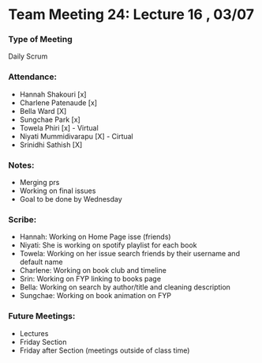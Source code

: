# Team Meeting 24: Lecture 16 , 03/07

### Type of Meeting
Daily Scrum

### Attendance: 
* Hannah Shakouri [x] 
* Charlene Patenaude [x]
* Bella Ward [X]
* Sungchae Park [x]
* Towela Phiri [x] - Virtual
* Niyati Mummidivarapu [X] - Cirtual
* Srinidhi Sathish [X]

### Notes:
- Merging prs
- Working on final issues
- Goal to be done by Wednesday

### Scribe:  
- Hannah: Working on Home Page isse (friends)
- Niyati: She is working on spotify playlist for each book
- Towela: Working on her issue search friends by their username and default name
- Charlene: Working on book club and timeline
- Srin: Working on FYP linking to books page
- Bella: Working on search by author/title and cleaning description 
- Sungchae: Working on book animation on FYP


### Future Meetings:
* Lectures
* Friday Section
* Friday after Section (meetings outside of class time)
